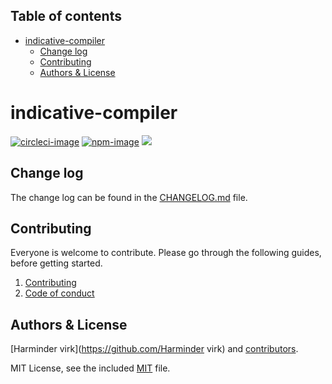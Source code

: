 <!-- START doctoc generated TOC please keep comment here to allow auto update -->
<!-- DON'T EDIT THIS SECTION, INSTEAD RE-RUN doctoc TO UPDATE -->
## Table of contents

- [indicative-compiler](#indicative-compiler)
  - [Change log](#change-log)
  - [Contributing](#contributing)
  - [Authors & License](#authors--license)

<!-- END doctoc generated TOC please keep comment here to allow auto update -->

# indicative-compiler

[![circleci-image]][circleci-url]
[![npm-image]][npm-url]
![](https://img.shields.io/badge/Typescript-294E80.svg?style=for-the-badge&logo=typescript)

## Change log

The change log can be found in the [CHANGELOG.md](CHANGELOG.md) file.

## Contributing

Everyone is welcome to contribute. Please go through the following guides, before getting started.

1. [Contributing](https://adonisjs.com/contributing)
2. [Code of conduct](https://adonisjs.com/code-of-conduct)


## Authors & License
[Harminder virk](https://github.com/Harminder virk) and [contributors](https://github.com/poppinss/indicative-compiler/graphs/contributors).

MIT License, see the included [MIT](LICENSE.md) file.

[circleci-image]: https://img.shields.io/circleci/project/github/poppinss/indicative-compiler/master.svg?style=for-the-badge&logo=circleci
[circleci-url]: https://circleci.com/gh/poppinss/indicative-compiler "circleci"

[npm-image]: https://img.shields.io/npm/v/indicative-compiler.svg?style=for-the-badge&logo=npm
[npm-url]: https://npmjs.org/package/indicative-compiler "npm"
